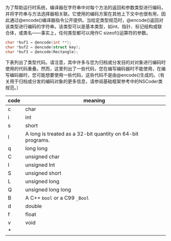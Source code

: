 为了帮助运行时系统，编译器在字符串中对每个方法的返回和参数类型进行编码，并将字符串与方法选择器相关联。它使用的编码方案在其他上下文中也很有用，因此通过@encode()编译器指令公开提供。当给定类型规范时，@encode()返回对该类型进行编码的字符串。该类型可以是基本类型，如int、指针、标记结构或联合体，或类名——事实上，任何类型都可以用作C sizeof()运算符的参数。
```c
char *buf1 = @encode(int **);
char *buf2 = @encode(struct key);
char *buf3 = @encode(Rectangle);
```
下表列出了类型代码。请注意，其中许多与您为归档或分发目的对对象进行编码时使用的代码重叠。然而，这里列出了一些代码，您在编写编码器时不能使用，在编写编码器时，您可能想要使用一些代码，这些代码不是由@encode()生成的。（有关用于归档或分发的编码对象的更多信息，请参阅基础框架参考中的NSCoder类规范。）

| code | meaning                                                    |
| ---- | ---------------------------------------------------------- |
| c    | char                                                       |
| i    | int                                                        |
| s    | short                                                      |
| l    | A long is treated as a 32-bit quantity on 64-bit programs. |
| q    | long long                                                  |
| C    | unsigned char                                              |
| I    | unsigned Int                                               |
| S    | unsigned short                                             |
| L    | unsigned long                                              |
| Q    | unsigned long long                                         |
| B    | A C++ `bool` or a C99 `_Bool`                              |
| d    | double                                                     |
| f    | float                                                      |
| v    | void                                                       |
| *     |                                                            |